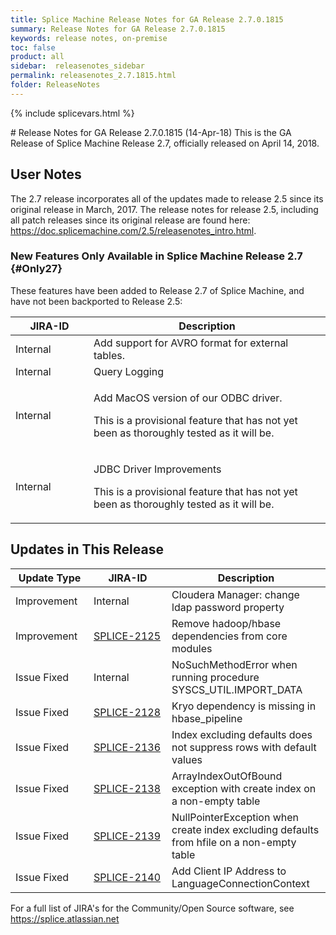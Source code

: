 ```yaml
---
title: Splice Machine Release Notes for GA Release 2.7.0.1815
summary: Release Notes for GA Release 2.7.0.1815
keywords: release notes, on-premise
toc: false
product: all
sidebar:  releasenotes_sidebar
permalink: releasenotes_2.7.1815.html
folder: ReleaseNotes
---
```

{% include splicevars.html %}
<section>
<div class="TopicContent" data-swiftype-index="true" markdown="1">
# Release Notes for GA Release 2.7.0.1815 (14-Apr-18)
This is the GA Release of Splice Machine Release 2.7, officially released on April 14, 2018.

## User Notes

The 2.7 release incorporates all of the updates made to release 2.5 since its original release in March, 2017. The release notes for release 2.5, including all patch releases since its original release are found here: <a href="https://doc.splicemachine.com/2.5/releasenotes_intro.html" target="_blank">https://doc.splicemachine.com/2.5/releasenotes_intro.html</a>.

### New Features Only Available in Splice Machine Release 2.7  {#Only27}

These features have been added to Release 2.7 of Splice Machine, and have not been backported to Release 2.5:

<table>
    <col width="125px" />
    <col />
    <thead>
        <tr>
            <th>JIRA-ID</th>
            <th>Description</th>
        </tr>
    </thead>
    <tbody>
        <tr>
            <td>Internal</td>
            <td>Add support for AVRO format for external tables.</td>
        </tr>
        <tr>
            <td>Internal</td>
            <td>Query Logging</td>
        </tr>
        <tr>
            <td>Internal</td>
            <td><p>Add MacOS version of our ODBC driver.</p>
                <p class="noteIcon">This is a provisional feature that has not yet been as thoroughly tested as it will be.</p>
            </td>
        </tr>
        <tr>
            <td>Internal</td>
            <td><p>JDBC Driver Improvements</p>
                <p class="noteIcon">This is a provisional feature that has not yet been as thoroughly tested as it will be.</p>
            </td>
        </tr>
    </tbody>
</table>


## Updates in This Release
<table>
    <col width="125px" />
    <col width="125px" />
    <col />
    <thead>
        <tr>
            <th>Update Type</th>
            <th>JIRA-ID</th>
            <th>Description</th>
        </tr>
    </thead>
    <tbody>
        <tr>
            <td>Improvement</td>
            <td>Internal</td>
            <td>Cloudera Manager: change ldap password property</td>
        </tr>
        <tr>
            <td>Improvement</td>
            <td><a href="https://splice.atlassian.net/browse/SPLICE-2125">SPLICE-2125</a></td>
            <td>Remove hadoop/hbase dependencies from core modules</td>
        </tr>
         <tr>
             <td>Issue Fixed</td>
             <td>Internal</td>
             <td>NoSuchMethodError when running procedure SYSCS_UTIL.IMPORT_DATA</td>
         </tr>
         <tr>
             <td>Issue Fixed</td>
             <td><a href="https://splice.atlassian.net/browse/SPLICE-2128">SPLICE-2128</a></td>
             <td>Kryo dependency is missing in hbase_pipeline</td>
         </tr>
         <tr>
             <td>Issue Fixed</td>
             <td><a href="https://splice.atlassian.net/browse/SPLICE-2136">SPLICE-2136</a></td>
             <td>Index excluding defaults does not suppress rows with default values</td>
         </tr>
         <tr>
             <td>Issue Fixed</td>
             <td><a href="https://splice.atlassian.net/browse/SPLICE-2138">SPLICE-2138</a></td>
             <td>ArrayIndexOutOfBound exception with create index on a non-empty table</td>
         </tr>
         <tr>
             <td>Issue Fixed</td>
             <td><a href="https://splice.atlassian.net/browse/SPLICE-2139">SPLICE-2139</a></td>
             <td>NullPointerException when create index excluding defaults from hfile on a non-empty table</td>
         </tr>
         <tr>
             <td>Issue Fixed</td>
             <td><a href="https://splice.atlassian.net/browse/SPLICE-2140">SPLICE-2140</a></td>
             <td>Add Client IP Address to LanguageConnectionContext</td>
         </tr>
    </tbody>
</table>

For a full list of JIRA's for the Community/Open Source software, see <https://splice.atlassian.net>

</div>
</section>
